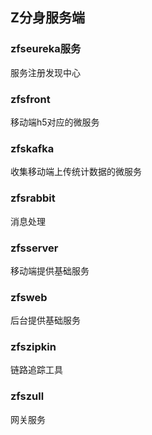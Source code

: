 ## Z分身服务端 ##

### zfseureka服务 ###

服务注册发现中心

### zfsfront ###

移动端h5对应的微服务

### zfskafka ###

收集移动端上传统计数据的微服务

### zfsrabbit ###

消息处理

### zfsserver ###

移动端提供基础服务

### zfsweb ###

后台提供基础服务

### zfszipkin ###

链路追踪工具

### zfszull ###

网关服务